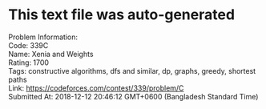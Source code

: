 # This text file was auto-generated  
  
Problem Information:  
Code: 339C  
Name: Xenia and Weights  
Rating: 1700  
Tags: constructive algorithms, dfs and similar, dp, graphs, greedy, shortest paths  
Link: https://codeforces.com/contest/339/problem/C  
Submitted At: 2018-12-12 20:46:12 GMT+0600 (Bangladesh Standard Time)  
